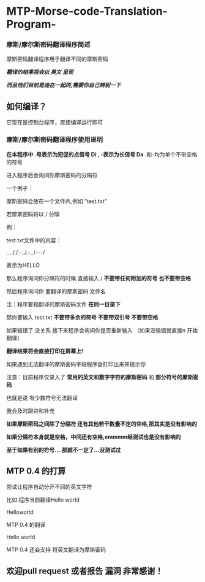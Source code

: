 # MTP-Morse-code-Translation-Program-

### 摩斯/摩尔斯密码翻译程序简述

摩斯密码翻译程序用于翻译不同的摩斯密码

***翻译的结果将会以 英文 呈现***

***而且他们目前是连在一起的,需要你自己辨别一下***

## 如何编译？

它现在是控制台程序，直接编译运行即可

### 摩斯/摩尔斯密码翻译程序使用说明

**在本程序中 .号表示为短促的点信号 Di  ,  -表示为长信号 Da**  .和-均为单个不带空格的符号

进入程序后会询问你摩斯密码的分隔符 

一个例子：

摩斯密码会放在一个文件内,例如 "test.txt"

若摩斯密码将以 / 分隔  

例：

test.txt文件中的内容：

...././.-../.-../---/

表示为HELLO

那么程序询问你分隔符的时候 直接输入 /  **不要带任何附加的符号 也不要带空格**

然后程序询问你 要翻译的摩斯密码 文件名  

注：程序要和翻译的摩斯密码文件 **在同一目录下**

那你要输入 test.txt  **不要带多余的符号 不要带双引号 不要带空格**

如果输错了 没关系 接下来程序会询问你是否重新输入 （如果没输错就直接n 开始翻译）

**翻译结果将会直接打印在屏幕上!**

如果遇到无法翻译的摩斯密码字段程序会打印出来并提示你


注意：目前程序仅录入了 **常用的英文和数字字符的摩斯密码** 和 **部分符号的摩斯密码**  

也就是说 有少数符号无法翻译  

我会及时跟进和补充

**如果摩斯密码之间除了分隔符 还有其他若干数量不定的空格,那其实是没有影响的**

**如果分隔符本身就是空格，中间还有空格,emmmm经测试也是没有影响的**

**至于如果有别的符号....那就不一定了...没测试过**

## MTP 0.4 的打算 

尝试让程序自动分开不同的英文字符 

比如 程序当前翻译Hello world

Helloworld

MTP 0.4 的翻译

Hello world

MTP 0.4 还会支持 将英文翻译为摩斯密码

## 欢迎pull request 或者报告 漏洞  非常感谢！
